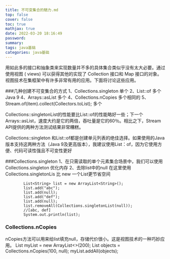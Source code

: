 ```yaml
---
title: 不可变集合的魅力.md
top: false
cover: false
toc: true
mathjax: true
date: 2022-03-20 18:16:49
password:
summary:
tags: java基础
categories: java基础
---
```

用如此多的接口和抽象类来实现数量并不多的具体集合类似乎没有太大必要。通过使用视图
( views) 可以获得其他的实现了 Collection 接口和 Map 接口的对象。视图技术在集框架中有许多非常有用的应用。下面将讨论这些应用。



###几种创建不可变集合的方式
1、Collections.singleton 单个
2、List::of 多个 Java 9
4、Arrays::asList 多个
4、Collections.nCopies 多个相同的
5、Stream.of(item).collect(Collectors.toList); 多个

Collections::singletonList的性能要比List::of的性能略好一些；下一个Arrays::asList，速度大约是它的两倍，吞吐量是它的60％。相比之下，Stream API提供的两种方法测试结果非常糟糕。

Collections::singleton 和List::of都是创建单元列表的绝佳选择。如果使用的Java版本支持这两种方法（Java 9及更高版本），我建议使用List：of，因为它使用方便、代码可读性强且不可变性更好

###Collections.singleton
1、在只需读取的单个元素集合场景中，我们可以使用Collections.singleton 优化内存
2、去除list中的null
在这里使用Collections.singletonLis 比 new 一个List更节省空间
~~~
        List<String> list = new ArrayList<String>();
        list.add("abc");
        list.add(null);
        list.add("def");
        list.add(null);
        list.removeAll(Collections.singletonList(null));
        //[abc, def]
        System.out.println(list);
~~~



### Collections.nCopies
nCopies方法可以用来给list填充null，存储代价很小。这是视图技术的一种巧妙应用。
List<Object> myList = new ArrayList<>(200);
List<Object> objects = Collections.nCopies(100, null);
myList.addAll(objects);
